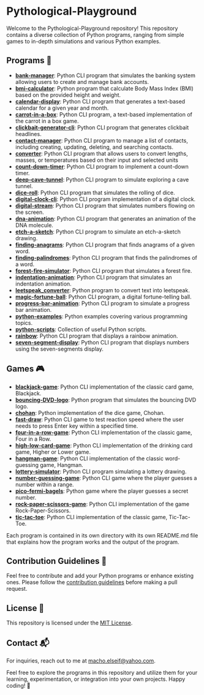 # Pythological-Playground

Welcome to the Pythological-Playground repository! This repository contains a diverse collection of Python programs, ranging from simple games to in-depth simulations and various Python examples.

## Programs 🚀

- [**bank-manager**](bank-manager/): Python CLI program that simulates the banking system allowing users to create and manage bank accounts.
- [**bmi-calculator**](bmi-calculator/): Python program that calculate Body Mass Index (BMI) based on the provided height and weight.
- [**calendar-display**](calendar-display/): Python CLI program that generates a text-based calendar for a given year and month.
- [**carrot-in-a-box**](carrot-in-a-box/): Python CLI program, a text-based implementation of the carrot in a box game.
- [**clickbait-generator-cli**](clickbait-generator-cli/): Python CLI program that generates clickbait headlines.
- [**contact-manager**](contact-manager/): Python CLI program to manage a list of contacts, including creating, updating, deleting, and searching contacts.
- [**converter**](converter/): Python CLI program that allows users to convert lengths, masses, or temperatures based on their input and selected units
- [**count-down-timer**](count-down-timer/): Python CLI program to implement a count-down timer.
- [**deep-cave-tunnel**](deep-cave-tunnel/): Python CLI program to simulate exploring a cave tunnel.
- [**dice-roll**](dice-roll/): Python CLI program that simulates the rolling of dice.
- [**digital-clock-cli**](digital-clock-cli/): Python CLI program implementation of a digital clock.
- [**digital-stream**](digital-stream/): Python CLI program that simulates numbers flowing on the screen.
- [**dna-animation**](dna-animation/): Python CLI program that generates an animation of the DNA molecule.
- [**etch-a-sketch**](etch-a-sketch/): Python CLI program to simulate an etch-a-sketch drawing.
- [**finding-anagrams**](finding-anagrams/): Python CLI program that finds anagrams of a given word.
- [**finding-palindromes**](finding-palindromes/): Python CLI program that finds the palindromes of a word.
- [**forest-fire-simulator**](forest-fire-simulator/): Python CLI program that simulates a forest fire.
- [**indentation-animation**](indentation-animation/): Python CLI program that simulates an indentation animation.
- [**leetspeak_converter**](leetspeak_converter/): Python program to convert text into leetspeak.
- [**magic-fortune-ball**](magic-fortune-ball/): Python CLI program, a digital fortune-telling ball.
- [**progress-bar-animation**](progress-bar-animation/): Python CLI program to simulate a progress bar animation.
- [**python-examples**](python-examples/): Python examples covering various programming topics.
- [**python-scripts**](python-scripts/): Collection of useful Python scripts.
- [**rainbow**](rainbow/): Python CLI program that displays a rainbow animation.
- [**seven-segment-display**](seven-segment-display/): Python CLI program that displays numbers using the seven-segments display.

## Games 🎮

- [**blackjack-game**](blackjack-game/): Python CLI implementation of the classic card game, Blackjack.
- [**bouncing-DVD-logo**](bouncing-DVD-logo/): Python program that simulates the bouncing DVD logo.
- [**chohan**](chohan/): Python implementation of the dice game, Chohan.
- [**fast-draw**](fast-draw/): Python CLI game to test reaction speed where the user needs to press Enter key within a specified time.
- [**four-in-a-row-game**](four-in-a-row-game/): Python CLI implementation of the classic game, Four in a Row.
- [**high-low-card-game**](high-low-card-game/): Python CLI implementation of the drinking card game, Higher or Lower game.
- [**hangman-game**](hangman-game/): Python CLI implementation of the classic word-guessing game, Hangman.
- [**lottery-simulator**](lottery-simulator/): Python CLI program simulating a lottery drawing.
- [**number-guessing-game**](number-guessing-game/): Python CLI game where the player guesses a number within a range.
- [**pico-fermi-bagels**](pico-fermi-bagels/): Python game where the player guesses a secret number.
- [**rock-paper-scissors-game**](rock-paper-scissors-game/): Python CLI implementation of the game Rock-Paper-Scissors.
- [**tic-tac-toe**](tic-tac-toe/): Python CLI implementation of the classic game, Tic-Tac-Toe.

Each program is contained in its own directory with its own README.md file that explains how the program works and the output of the program.

## Contribution Guidelines 🌟

Feel free to contribute and add your Python programs or enhance existing ones. Please follow the [contribution guidelines](CONTRIBUTING.md) before making a pull request.

## License 📝

This repository is licensed under the [MIT License](LICENSE).

## Contact 📬

For inquiries, reach out to me at macho.elseif@yahoo.com.

Feel free to explore the programs in this repository and utilize them for your learning, experimentation, or integration into your own projects. Happy coding! 🐍